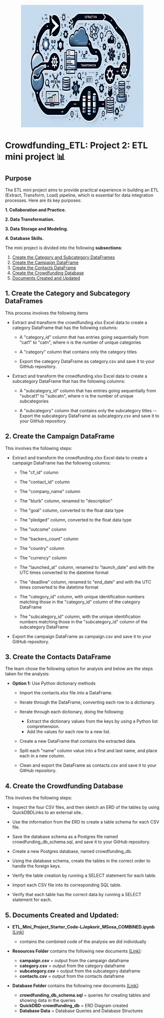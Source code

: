 <p align="center">
  <img width="400" height="400" src="https://github.com/manuel-sosa/Crowdfunding_ETL/blob/main/image.png">
</p>

# Crowdfunding_ETL: Project 2: ETL mini project :bar_chart:

## Purpose

The ETL mini project aims to provide practical experience in building an ETL (Extract, Transform, Load) pipeline, which is essential for data integration processes. Here are its key purposes:

**1. Collaboration and Practice.**

**2. Data Transformation.**

**3. Data Storage and Modeling.**

**4. Database Skills.**


The mini project is divided into the following **subsections**:  

1. [Create the Category and Subcategory DataFrames](https://github.com/manuel-sosa/Crowdfunding_ETL/tree/main?tab=readme-ov-file#1-create-the-category-and-subcategory-dataframes)
2. [Create the Campaign DataFrame](https://github.com/manuel-sosa/Crowdfunding_ETL/tree/main?tab=readme-ov-file#2-create-the-campaign-dataframe)
3. [Create the Contacts DataFrame](https://github.com/manuel-sosa/Crowdfunding_ETL/tree/main?tab=readme-ov-file#3-create-the-contacts-dataframe)
4. [Create the Crowdfunding Database](https://github.com/manuel-sosa/Crowdfunding_ETL/tree/main?tab=readme-ov-file#4-create-the-crowdfunding-database)
5. [Documents Created and Updated](https://github.com/manuel-sosa/Crowdfunding_ETL/tree/main?tab=readme-ov-file#5-documents-created-and-updated)

## 1. Create the Category and Subcategory DataFrames

This process involves the following items  
- Extract and transform the crowdfunding.xlsx Excel data to create a category DataFrame that has the following columns:

    -   A "category_id" column that has entries going sequentially from    "cat1" to "catn", where n is the number of unique categories

    -   A "category" column that contains only the category titles
    -   Export the category DataFrame as category.csv and save it to your GitHub repository.

- Extract and transform the crowdfunding.xlsx Excel data to create a subcategory DataFrame that has the following columns:

    - A "subcategory_id" column that has entries going sequentially from "subcat1" to "subcatn", where n is the number of unique subcategories

    - A "subcategory" column that contains only the subcategory titles
        --Export the subcategory DataFrame as subcategory.csv and save it to your GitHub repository.

## **2. Create the Campaign DataFrame**  

This involves the following steps:  
- Extract and transform the crowdfunding.xlsx Excel data to create a campaign DataFrame has the following columns:

    - The "cf_id" column

    - The "contact_id" column

    - The "company_name" column

    - The "blurb" column, renamed to "description"

    - The "goal" column, converted to the float data type

    - The "pledged" column, converted to the float data type

    - The "outcome" column

    - The "backers_count" column

    - The "country" column

    - The "currency" column

    - The "launched_at" column, renamed to "launch_date" and with the UTC times converted to the datetime format

    - The "deadline" column, renamed to "end_date" and with the UTC times converted to the datetime format

    - The "category_id" column, with unique identification numbers matching those in the "category_id" column of the category DataFrame

    - The "subcategory_id" column, with the unique identification numbers matching those in the "subcategory_id" column of the subcategory DataFrame
- Export the campaign DataFrame as campaign.csv and save it to your GitHub repository.  

## **3. Create the Contacts DataFrame** 


The team chose the following option for analysis and below are the steps taken for the analysis:  

- **Option 1:** Use Python dictionary methods  
    - Import the contacts.xlsx file into a DataFrame.   
    - Iterate through the DataFrame, converting each row to a dictionary. 
    - Iterate through each dictionary, doing the following:    
        - Extract the dictionary values from the keys by using a Python list comprehension.  
        - Add the values for each row to a new list.

    - Create a new DataFrame that contains the extracted data.  
    - Split each "name" column value into a first and last name, and place each in a new column.
    - Clean and export the DataFrame as contacts.csv and save it to your GitHub repository.  

## **4. Create the Crowdfunding Database**  

This involves the following steps:  
-   Inspect the four CSV files, and then sketch an ERD of the tables by using QuickDBDLinks to an external site..

-   Use the information from the ERD to create a table schema for each CSV file.
-   Save the database schema as a Postgres file named crowdfunding_db_schema.sql, and save it to your GitHub repository.

-   Create a new Postgres database, named crowdfunding_db.

-   Using the database schema, create the tables in the correct order to handle the foreign keys.

-   Verify the table creation by running a SELECT statement for each table.

-   Import each CSV file into its corresponding SQL table.

-   Verify that each table has the correct data by running a SELECT statement for each.

## **5. Documents Created and Updated:**
 
- **ETL_Mini_Project_Starter_Code-LJepkorir_MSosa_COMBINED.ipynb** [(Link)](https://github.com/manuel-sosa/Crowdfunding_ETL/blob/main/ETL_Mini_Project_Starter_Code-LJepkorir_MSosa_COMBINED.ipynb)
    - contains the combined code of the analysis we did individually  

- **Resources Folder** contains the following new documents [(Link)](https://github.com/manuel-sosa/Crowdfunding_ETL/tree/main/Resources):
    - **campaign.csv** = output from the campaign dataframe
    - **category.csv** = output from the category dataframe
    - **subcategory.csv** = output from the subcategory dataframe
    - **contacts.csv** = output from the contacts dataframe


- **Database Folder** contains the following new documents [(Link)](https://github.com/manuel-sosa/Crowdfunding_ETL/tree/main/Database): 
    - **crowdfunding_db_schema.sql** = queries for creating tables and showing data in the queries
    - **QuickDBD-crowdfunding_db** = ERD Diagram created
    - **Database Data** = Database Queries and Database Structures